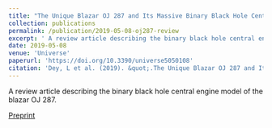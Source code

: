 ```yaml
---
title: "The Unique Blazar OJ 287 and Its Massive Binary Black Hole Central Engine"
collection: publications
permalink: /publication/2019-05-08-oj287-review
excerpt: ' A review article describing the binary black hole central engine model of the blazar OJ 287.'
date: 2019-05-08
venue: 'Universe'
paperurl: 'https://doi.org/10.3390/universe5050108'
citation: 'Dey, L et al. (2019). &quot;.The Unique Blazar OJ 287 and Its Massive Binary Black Hole Central Engine.&quot; <i>Universe</i>. 5, 5, 108.'
---
```

A review article describing the binary black hole central engine model of the blazar OJ 287.

[Preprint](https://arxiv.org/abs/1905.02689)
